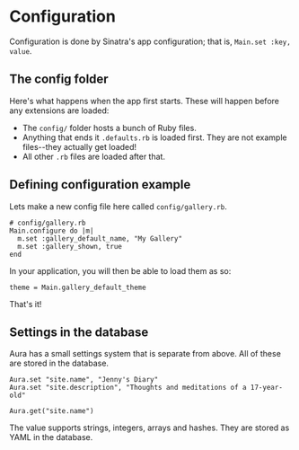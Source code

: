 # Configuration

Configuration is done by Sinatra's app configuration; that is,
`Main.set :key, value`.

## The config folder

Here's what happens when the app first starts. These will happen
before any extensions are loaded:

 - The `config/` folder hosts a bunch of Ruby files.
 - Anything that ends it `.defaults.rb` is loaded first. They are not example files--they actually get loaded!
 - All other `.rb` files are loaded after that.

## Defining configuration example

Lets make a new config file here called `config/gallery.rb`.

    # config/gallery.rb
    Main.configure do |m|
      m.set :gallery_default_name, "My Gallery"
      m.set :gallery_shown, true
    end

In your application, you will then be able to load them as so:

    theme = Main.gallery_default_theme

That's it!

## Settings in the database

Aura has a small settings system that is separate from above.
All of these are stored in the database.

    Aura.set "site.name", "Jenny's Diary"
    Aura.set "site.description", "Thoughts and meditations of a 17-year-old"

    Aura.get("site.name")

The value supports strings, integers, arrays and hashes. They
are stored as YAML in the database.
